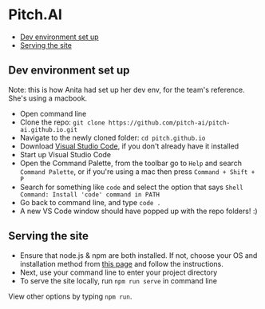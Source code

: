 # Pitch.AI

* [Dev environment set up](#dev-environment-set-up)
* [Serving the site](#serving-the-site)

## Dev environment set up
Note: this is how Anita had set up her dev env, for the team's reference. She's using a macbook.

* Open command line
* Clone the repo: `git clone https://github.com/pitch-ai/pitch-ai.github.io.git`
* Navigate to the newly cloned folder: `cd pitch.github.io`
* Download [Visual Studio Code](https://code.visualstudio.com), if you don't already have it installed
* Start up Visual Studio Code
* Open the Command Palette, from the toolbar go to `Help` and search `Command Palette`, or if you're using a mac then press `Command + Shift + P`
* Search for something like `code` and select the option that says `Shell Command: Install 'code' command in PATH`
* Go back to command line, and type `code .`
* A new VS Code window should have popped up with the repo folders! :) 

## Serving the site
* Ensure that node.js & npm are both installed. If not, choose your OS and installation method from [this page](https://nodejs.org/en/download/package-manager/) and follow the instructions.
* Next, use your command line to enter your project directory
* To serve the site locally, run `npm run serve` in command line

View other options by typing `npm run`.


